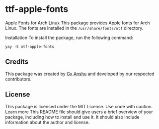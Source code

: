 # ttf-apple-fonts
Apple Fonts for Arch Linux
This package provides Apple fonts for Arch Linux. The fonts are installed in the `/usr/share/fonts/otf` directory.

Installation
To install the package, run the following command:

```yay -S otf-apple-fonts```

## Credits

This package was created by [Gx Anshu](https://github.com/gxanshu) and developed by our respected contributors.

## License

This package is licensed under the MIT License.
Use code with caution. Learn more
This README file should give users a brief overview of your package, including how to install and use it. It should also include information about the author and license.
